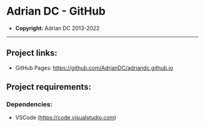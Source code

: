 # Adrian DC - GitHub

* **Copyright:** Adrian DC 2013-2022

---

## Project links:

* GitHub Pages: https://github.com/AdrianDC/adriandc.github.io

## Project requirements:

### Dependencies:

* VSCode (https://code.visualstudio.com)
